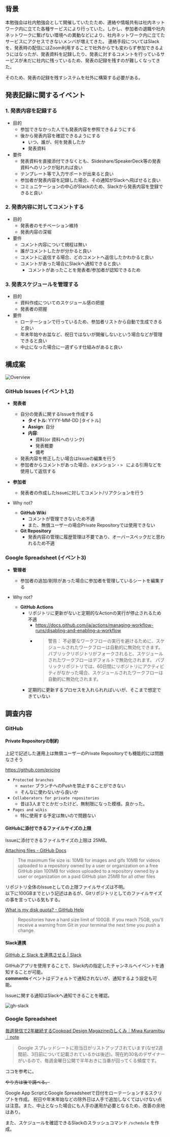 ## 背景

本勉強会は社内勉強会として開催していたたため、連絡や情報共有は社内ネットワーク内に立てた各種サービスにより行っていた。しかし、参加者の退職や社内ネットワークに繋げない環境への異動などにより、社内ネットワーク内に立てたサービスにアクセスできないメンバが増えてきた。
連絡手段についてはSlackを、発表時の配信にはZoom利用することで社外からでも変わらず参加できるようにはなったが、発表資料を記録したり、発表に対するコメントを行っているサービスが未だに社内に残っているため、発表の記録を残すのが難しくなってきた。

そのため、発表の記録を残すシステムを社外に構築する必要がある。

## 発表記録に関するイベント

### 1. 発表内容を記録する

* 目的
  * 参加できなかった人でも発表内容を参照できるようにする
  * 後から発表内容を確認できるようにする
    * いつ、誰が、何を発表したか
    * 発表資料
* 要件
  * 発表資料を直接添付できなくとも、Slideshare/SpeakerDeck等の発表資料へのリンクが貼れれば良い
  * テンプレート等で入力サポートが出来ると良い
  * 参加者が発表内容を記録した場合、その通知がSlackへ飛ばせると良い
  * コミュニケーションの中心がSlackのため、Slackから発表内容を登録できると良い

### 2. 発表内容に対してコメントする

* 目的
  * 発表者のモチベーション維持
  * 発表内容の深堀
* 要件
  * コメント内容について規程は無い
  * 誰がコメントしたかが分かると良い
  * コメントに返信する場合、どのコメントへ返信したかわかると良い
  * コメントがあった場合にSlackへ通知できると良い
    * コメントがあったことを発表者/参加者が認知できるため

### 3. 発表スケジュールを管理する

* 目的
  * 資料作成についてのスケジュール感の把握
  * 発表者の把握
* 要件
  * ローテーションで行っているため、参加者リストから自動で生成できると良い
  * 年末年始やお盆など、祝日ではないが開催しないという場合などが管理できると良い
  * 中止になった場合に一週ずらす仕組みがあると良い

## 構成案

![Overview](./overview.dio.png)

### GitHub Issues (イベント1,2)

* **発表者**
  * 自分の発表に関するIssueを作成する
    * **タイトル**: YYYY-MM-DD [タイトル]
    * **Assign**: 自分
    * **内容**:
      * 資料(or 資料へのリンク)
      * 発表概要
      * 備考
  * 発表内容を修正したい場合はIssueの編集を行う
  * 参加者からコメントがあった場合、`@`メンション・`> ` による引用などを使用して返信する 
* **参加者**
  * 発表者の作成したIssueに対してコメント/リアクションを行う

* Why not?
  * **GitHub Wiki**
    * コメントが管理できないため不適
    * また、無償ユーザーの場合Private Repositoryでは使用できない
  * **Git Repository**
    * 発表内容の管理に履歴管理は不要であり、オーバースペックだと思われるため不適

### Google Spreadsheet (イベント3)

* **管理者**
  * 参加者の追加/削除があった場合に参加者を管理しているシートを編集する

* Why not?
  * **GitHub Actions**
    * リポジトリに更新がないと定期的なActionの実行が停止されるため不適
      * https://docs.github.com/ja/actions/managing-workflow-runs/disabling-and-enabling-a-workflow
      * > 警告： 不必要なワークフローの実行を避けるために、スケジュールされたワークフローは自動的に無効化できます。 パブリックリポジトリがフォークされると、スケジュールされたワークフローはデフォルトで無効化されます。 パブリックリポジトリでは、60日間にリポジトリにアクティビティがなかった場合、スケジュールされたワークフローは自動的に無効化されます。
    * 定期的に更新するプロセスを入れられればいいが、そこまで想定できていない

## 調査内容

### GitHub

####  Private Repositoryの制約
上記で記述した運用上は無償ユーザーのPrivate Repositoryでも機能的には問題なさそう

https://github.com/pricing
* `Protected branches`
  * `master` ブランチへのPushを禁止することができない
  * そんなに使わないから良いか
* `Collaborators for private repositories`
  * 昔は3人までとかだったけど、無制限になった模様。良かった。
* `Pages and wikis`
  * 特に使用する予定は無いので問題ない

#### GitHubに添付できるファイルサイズの上限

Issueに添付できるファイルサイズの上限は 25MB。

[Attaching files \- GitHub Docs](https://docs.github.com/ja/github/writing-on-github/working-with-advanced-formatting/attaching-files)
> The maximum file size is:
>   10MB for images and gifs
>   10MB for videos uploaded to a repository owned by a user or organization on a free GitHub plan
>   100MB for videos uploaded to a repository owned by a user or organization on a paid GitHub plan
>   25MB for all other files

リポジトリ全体のIssueとしての上限ファイルサイズは不明。  
以下に100GBまでという記述はあるが、Gitリポジトリとしてのファイルサイズの事を言っている気もする。

[What is my disk quota? \- GitHub Help](https://web.archive.org/web/20200521202931/https://help.github.com/en/github/managing-large-files/what-is-my-disk-quota)
> Repositories have a hard size limit of 100GB. If you reach 75GB, you'll receive a warning from Git in your terminal the next time you push a change. 

#### Slack連携
[GitHub と Slack を連携させる \| Slack](https://slack.com/intl/ja-jp/help/articles/232289568-GitHub-%E3%81%A8-Slack-%E3%82%92%E9%80%A3%E6%90%BA%E3%81%95%E3%81%9B%E3%82%8B#slack-%E7%94%A8-github-%E3%82%A2%E3%83%97%E3%83%AA-1)

GitHubアプリを使用することで、Slack内の指定したチャンネルへイベントを通知することが可能。  
**comments**イベントはデフォルトで通知されないが、通知するよう設定も可能。

Issueに関する通知はSlackへ通知できることを確認。

![gh-slack](./github-slack.png)

### Google Spreadsheet

[毎週発信で2年継続するCookpad Design Magazineのしくみ｜Miwa Kuramitsu｜note](https://note.com/hebereke/n/n747ac256733a)
> Google スプレッドシートに担当日がリストアップされています(なぜ2週間前、3日前について記載されているかは後述)。現在約30名のデザイナーがいるので、毎週金曜日公開で半年おきに当番が回ってくる頻度です。

ココを参考に。

~~やり方は後で調べる。~~

Google App ScriptとGoogle Spreadsheetで日付をローテーションするスクリプトを作成。
祝日や年末年始などの除外日は人手で追加しなくてはいけない点は注意。また、中止となった場合にも人手の運用が必要となるため、改善の余地はあり。

また、スケジュールを確認できるSlackのスラッシュコマンド `/schedule` を作成。